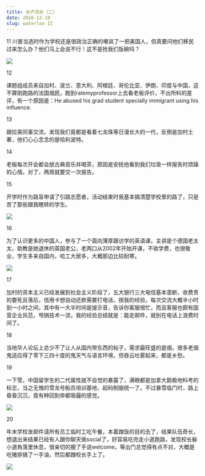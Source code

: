 ```yaml
---
title: 水卢流水（二）
date: 2016-12-18
slug: waterloo II
---
```


11
川普当选时作为学校还是很政治正确的嘲讽了一把美国人，但真要问他们移民过来怎么办？他们马上会说不行！这不是抢我们饭碗吗？

![](http://yufree.github.io/blogcn/figure/waterloo2.JPG)


12

课题组成员来自加村、波兰、意大利、阿根廷、哥伦比亚、伊朗、印度与中国，这不算刚跑路的法国烟民，跑到ratemyprofessor上去看老板评价，不出所料的差评，有一个原因是：He abused his grad student specially immigrant using his influence.

13

跟拉美同事交流，发现我们竟都是看着七龙珠等日漫长大的一代，反倒是加村土著，他们心心念念的是哈利波特。

14

老板每次开会都会放古典音乐并喝茶，原因是安抚他看到我们垃圾一样报告时烦躁的心情。对了，两周就要交一次报告。

15

开学时作为路盲申请了引路志愿者，活动结束时我基本搞清楚学校里的路了，只是苦了那些跟我瞎转的学生。


![](http://yufree.github.io/blogcn/figure/waterloo1.JPG)

16

为了认识更多的中国人，参与了一个面向薄厚跟访学的英语课，主讲是个德国老太太，助教是她退休的英国老公，老两口从2002年开始开课，不收学费，也很敬业，学生多来自国内，哈工大居多，大概那边比较耐寒。

![](http://yufree.github.io/blogcn/figure/waterloo4.JPG)


17

加村的资本主义已经发展到社会主义阶段了，五大银行三大电信基本垄断，收费贵的要死且落后，信用卡想自动还款需要打电话，按我的经验，每次交流大概半小时到一小时之间，其中有一大半时间是提示音，告诉你客服很忙，而且客服也颇有国营企业风范，甩锅技术一流，我的经验总结就是：能走邮件，就别在电话上浪费时间了。

18

当地华人论坛上总少不了让人从国内带东西的帖子，需求最旺盛的是烟，很多老烟鬼适应得了零下三四十度的鬼天气与语言环境，但吞云吐雾起来，都是乡愁。

19

一下雪，中国留学生的二代属性就不自觉的暴露了，满眼都是加拿大鹅极地科考的标志，当之无愧的雪龙号船员培训基地，起码制服统一了。不过暴雪临门时，路上昏昏沉沉，竟有种回到帝都吸霾的感觉。

![](http://yufree.github.io/blogcn/figure/waterloo5.JPG)

20

年末学校发邮件请所有员工临时工吃午餐，本着蹭饭的目的去了，结果队伍奇长，想退出来结果已经有人跟你聊天做social了，好容易吃完走小道跑路，发现校长躲小道角落里休息，很亲切的握了手说welcome，等出门总觉得有点不对，大概是吃猪排搞了一手油，然后都蹭校长手上了。

![](http://yufree.github.io/blogcn/figure/waterloo3.JPG)
